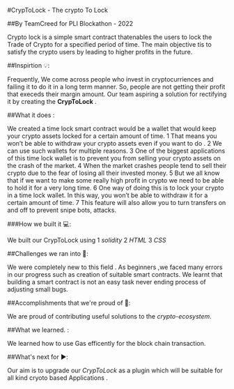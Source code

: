 #CrypToLock - The crypto To Lock

##By TeamCreed for PLI Blockathon - 2022

Crypto lock is a simple smart contract thatenables the users to lock the Trade of Crypto for a specified period of time. The main objective tis to satisfy the crypto users by leading to higher profits in the future.

##Inspirtion 💡:

Frequently, We come across people who invest in cryptocurriences and failing it to do it in a long term manner.
So, people are not getting their profit that execeds their margin amount.
Our team aspiring a solution for  rectifying it by creating the **CrypToLock** .

##What it does :

We created a time lock smart contract would be a wallet that would keep your crypto assets locked for a certain amount of time.
1 That means you won’t be able to withdraw your crypto assets even if you want to do .
2 We can use such wallets for multiple reasons.
3 One of the biggest applications of this time lock wallet is to prevent you from selling your crypto assets on the crash of the market.
4 When the market crashes people tend to sell their crypto due to the fear of losing all their invested money.
5 But we all know that if we want to make some really high profit in crypto we need to be able to hold it for a very long time.
6 One way of doing this is to lock your crypto in a time lock wallet. In this way, you won’t be able to withdraw it for a certain amount of time.
7 This feature will also allow you to turn transfers on and off to prevent snipe bots, attacks.

###How we built it 💻:

We built our CrypToLock using 
1 *solidity*
2 *HTML*
3 *CSS*

##Challenges we ran into 👊:

We were completely new to this field . As beginners ,we faced many errors in our progress such as creation of suitable smart contracts.
We learnt that building a smart contract is not an easy task never ending process of adjusting small bugs.

##Accomplishments that we're proud of 🏅:

 We are proud of contributing useful solutions to the *crypto-ecosystem*.

##What we learned. :

We learned how to use Gas efficently for the block chain transaction.

##What's next for ▶️:

Our aim is to upgrade our *CrypToLock* as a plugin which will be suitable for all kind cryoto based Applications .


